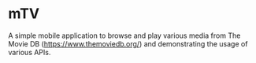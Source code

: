 # mTV
A simple mobile application to browse and play various media from The Movie DB (https://www.themoviedb.org/) and demonstrating the usage of various APIs.
